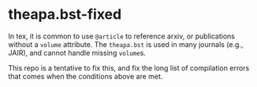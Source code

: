 # theapa.bst-fixed

In tex, it is common to use `@article` to reference arxiv, or publications without a `volume` attribute.
The `theapa.bst` is used in many journals (e.g., JAIR), and cannot handle missing `volume`s.

This repo is a tentative to fix this, and fix the long list of compilation errors that comes when the conditions above are met.
